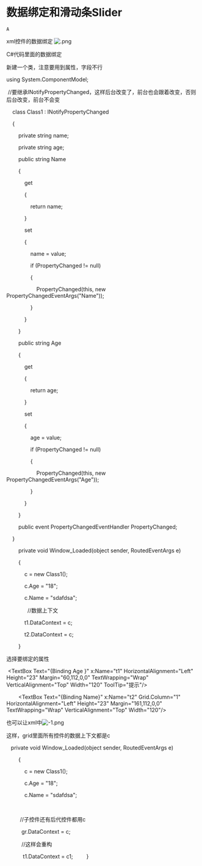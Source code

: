# 数据绑定和滑动条Slider

`A`

xml控件的数据绑定
![.png](image/.png)

C\#代码里面的数据绑定

新建一个类，注意要用到属性，字段不行

using System.ComponentModel;

 //要继承INotifyPropertyChanged，这样后台改变了，前台也会跟着改变，否则后台改变，前台不会变

    class Class1 : INotifyPropertyChanged

    {

        private string name;

        private string age;

        public string Name

        {

            get

            {

                return name;

            }

            set

            {

                name = value;

                if \(PropertyChanged \!= null\)

                {

                    PropertyChanged\(this, new PropertyChangedEventArgs\("Name"\)\);

                }

            }

        }

        public string Age

        {

            get

            {

                return age;

            }

            set

            {

                age = value;

                if \(PropertyChanged \!= null\)

                {

                    PropertyChanged\(this, new PropertyChangedEventArgs\("Age"\)\);

                }

            }

        }

        public event PropertyChangedEventHandler PropertyChanged;

    }

        private void Window\_Loaded\(object sender, RoutedEventArgs e\)

        {

            c = new Class1\(\);

            c.Age = "18";

            c.Name = "sdafdsa";

              //数据上下文

            t1.DataContext = c;

            t2.DataContext = c;

        }

选择要绑定的属性

 \<TextBox Text="{Binding Age }" x:Name="t1" HorizontalAlignment="Left" Height="23" Margin="60,112,0,0" TextWrapping="Wrap" VerticalAlignment="Top" Width="120" ToolTip="提示"/\>

        \<TextBox Text="{Binding Name}" x:Name="t2" Grid.Column="1" HorizontalAlignment="Left" Height="23" Margin="161,112,0,0" TextWrapping="Wrap" VerticalAlignment="Top" Width="120"/\>

也可以让xml中![-1.png](image/-1.png)

这样，grid里面所有控件的数据上下文都是c

   private void Window\_Loaded\(object sender, RoutedEventArgs e\)

        {

            c = new Class1\(\);

            c.Age = "18";

            c.Name = "sdafdsa";

     

         //子控件还有后代控件都用c

          gr.DataContext = c;

          //这样会重构

           t1.DataContext = c1;
        }

